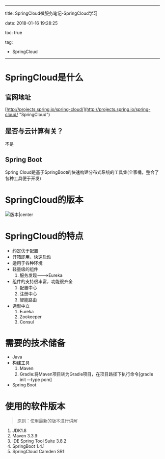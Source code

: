 ----------
title: SpringCloud微服务笔记-SpringCloud学习

date: 2018-01-16 19:28:25
 
toc: true

tag: 

- SpringCloud


----------

# SpringCloud是什么

## 官网地址

[http://projects.spring.io/spring-cloud/](http://projects.spring.io/spring-cloud/ "SpringCloud")

## 是否与云计算有关？

不是

## Spring Boot

Spring Cloud是基于SpringBoot的快速构建分布式系统的工具集(全家桶，整合了各种工具便于开发)

# SpringCloud的版本

![版本|center](https://i.imgur.com/Z3WhXi9.png)

# SpringCloud的特点

- 约定优于配置
- 开箱即用，快速启动
- 适用于各种环境
- 轻量级的组件
	1. 服务发现--->Eureka 
- 组件的支持很丰富，功能很齐全
	1. 配置中心
	2. 注册中心
	3. 智能路由
- 选型中立
	1. Eureka
	2. Zookeeper
	3. Consul

<!--more-->

# 需要的技术储备

- Java
- 构建工具
	1. Maven
	2. Gradle:将Maven项目转为Gradle项目，在项目路径下执行命令[gradle init --type pom]   
- Spring Boot

# 使用的软件版本

> 原则：使用最新的版本进行讲解


1. JDK1.8
2. Maven 3.3.9
3. IDE Spring Tool Suite 3.8.2
4. SpringBoot 1.4.1
5. SpringCloud Camden SR1
 


